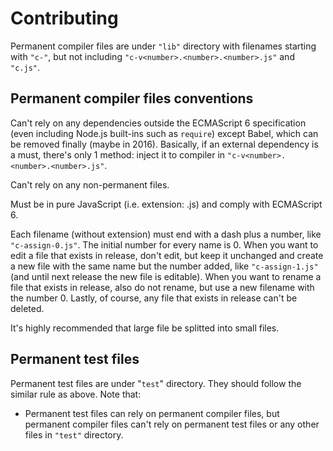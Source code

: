 Contributing
============

Permanent compiler files are under `"lib"` directory with filenames starting with `"c-"`, but not including `"c-v<number>.<number>.<number>.js"` and `"c.js"`.

Permanent compiler files conventions
------------------------------------

Can't rely on any dependencies outside the ECMAScript 6 specification (even including Node.js built-ins such as `require`) except Babel, which can be removed finally (maybe in 2016). Basically, if an external dependency is a must, there's only 1 method: inject it to compiler in `"c-v<number>.<number>.<number>.js"`.

Can't rely on any non-permanent files.

Must be in pure JavaScript (i.e. extension: .js) and comply with ECMAScript 6.

Each filename (without extension) must end with a dash plus a number, like `"c-assign-0.js"`. The initial number for every name is 0. When you want to edit a file that exists in release, don't edit, but keep it unchanged and create a new file with the same name but the number added, like `"c-assign-1.js"` (and until next release the new file is editable). When you want to rename a file that exists in release, also do not rename, but use a new filename with the number 0. Lastly, of course, any file that exists in release can't be deleted.

It's highly recommended that large file be splitted into small files.

Permanent test files
--------------------

Permanent test files are under "`test`" directory. They should follow the similar rule as above. Note that:

- Permanent test files can rely on permanent compiler files, but permanent compiler files can't rely on permanent test files or any other files in `"test"` directory.
